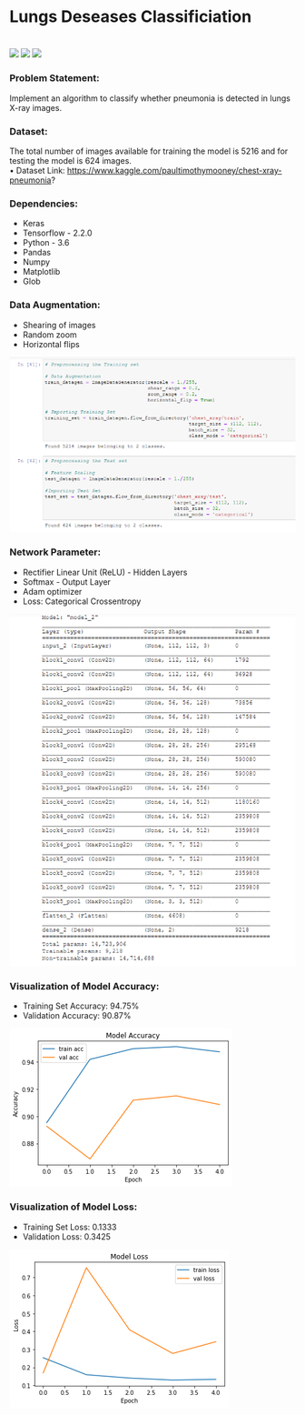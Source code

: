 # Lungs Deseases Classificiation <h1> 
  
![](https://img.shields.io/badge/Dataset-Kaggle-blue)  ![](https://img.shields.io/badge/Python-3.6-red)   ![](https://img.shields.io/badge/Library-TensorFlow-ff69b4)


### Problem Statement: 
Implement an algorithm to classify whether pneumonia is detected in lungs X-ray images.

### Dataset:
The total number of images available for training the model is 5216 and for testing the model is 624 images.<br/>
 • Dataset Link: https://www.kaggle.com/paultimothymooney/chest-xray-pneumonia?

### Dependencies:
* Keras
* Tensorflow - 2.2.0
* Python - 3.6
* Pandas
* Numpy
* Matplotlib
* Glob

### Data Augmentation:
* Shearing of images
* Random zoom
* Horizontal flips

![](Readme_resources/DataAugmentation.PNG)

### Network Parameter:
* Rectifier Linear Unit (ReLU) - Hidden Layers
* Softmax - Output Layer
* Adam optimizer
* Loss: Categorical Crossentropy

![](Readme_resources/NetworkParameter.PNG)

### Visualization of Model Accuracy:
* Training Set Accuracy: 94.75% 
* Validation Accuracy: 90.87%

![](Readme_resources/Accuracy.png)

### Visualization of Model Loss:
* Training Set Loss: 0.1333
* Validation Loss: 0.3425

![](Readme_resources/Loss.png)


